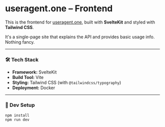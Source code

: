 # useragent.one – Frontend

This is the frontend for [useragent.one](https://useragent.one), built with **SvelteKit** and styled with **Tailwind CSS**.

It's a single-page site that explains the API and provides basic usage info. Nothing fancy.

---

### 🛠 Tech Stack

- **Framework:** SvelteKit
- **Build Tool:** Vite
- **Styling:** Tailwind CSS (with `@tailwindcss/typography`)
- **Deployment:** Docker

---

### 🚀 Dev Setup

```bash
npm install
npm run dev
```
